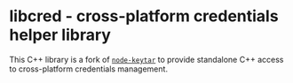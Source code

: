 # libcred - cross-platform credentials helper library

This C++ library is a fork of [`node-keytar`](https://github.com/atom/node-keytar) to provide standalone C++ access to cross-platform credentials management. 
